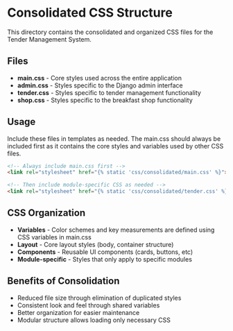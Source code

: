 # Consolidated CSS Structure

This directory contains the consolidated and organized CSS files for the Tender Management System.

## Files

- **main.css** - Core styles used across the entire application
- **admin.css** - Styles specific to the Django admin interface
- **tender.css** - Styles specific to tender management functionality
- **shop.css** - Styles specific to the breakfast shop functionality

## Usage

Include these files in templates as needed. The main.css should always be included first as it contains the core styles and variables used by other CSS files.

```html
<!-- Always include main.css first -->
<link rel="stylesheet" href="{% static 'css/consolidated/main.css' %}">

<!-- Then include module-specific CSS as needed -->
<link rel="stylesheet" href="{% static 'css/consolidated/tender.css' %}">
```

## CSS Organization

- **Variables** - Color schemes and key measurements are defined using CSS variables in main.css
- **Layout** - Core layout styles (body, container structure)
- **Components** - Reusable UI components (cards, buttons, etc)
- **Module-specific** - Styles that only apply to specific modules

## Benefits of Consolidation

- Reduced file size through elimination of duplicated styles
- Consistent look and feel through shared variables
- Better organization for easier maintenance
- Modular structure allows loading only necessary CSS
